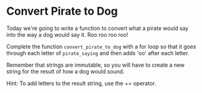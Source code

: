 # Convert Pirate to Dog

Today we're going to write a function to convert what a pirate would say into the way a dog would say it. Roo roo roo roo!

Complete the function `convert_pirate_to_dog` with a for loop so that it goes through each letter of `pirate_saying` and then adds 'oo' after each letter.

Remember that strings are immutable, so you will have to create a new string for the result of how a dog would sound. 

Hint: To add letters to the result string, use the += operator.